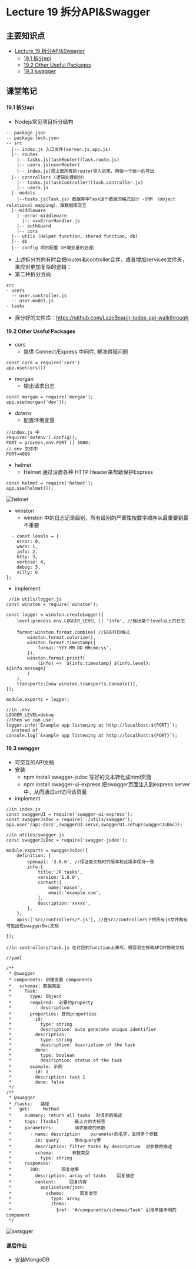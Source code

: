 # Lecture 19 拆分API&Swagger

## 主要知识点
- [Lecture 19 拆分API&Swaager](#lecture-19-拆分apiswagger)  
  - [19.1 拆分api](#191-拆分api)
  - [19.2 Other Useful Packages](#192-other-useful-packages)
  - [19.3 swagger](#193-swagger)

## 课堂笔记 

#### 19.1 拆分api 

- Nodejs常见项目拆分结构
```
-- package.json
-- package-lock.json
-- src
  |-- index.js 入口文件(server.js.app.js)
  |-- routes
    |-- tasks.js(taskRouter)(task.route.js)
    |-- users.js(userRouter)
    |-- index.js(把上面所有的router导入进来，再做一个统一的导出
  |-- controllers (逻辑处理部分）
    |-- tasks.js(taskController)(task.controller.js)
    |-- users.js
  |--models
    |--tasks.js(Task.js) 数据库中Task这个数据的格式设计 -ORM （object relational mapping），跟数据库交互
  |--middleware
    |--error-middleware
      |-- xxxErrorHandler.js
    |-- authGuard
    |-- cors
  |-- utils (Helper function, shared function, db)
  |-- db
  |-- config 项目配置（环境变量的处理）
```
- 上述拆分方向有时会把routes和controller合并，或者增加services文件夹，来应对更加复杂的逻辑： 
- 第二种拆分方向
```
src
- users
  -- user.controller.js
  -- user.model.js
- tasks
```
- 拆分好的文件库：https://github.com/LazeBear/jr-todos-api-walkthrough

#### 19.2 Other Useful Packages
- cors
  - 提供 Connect/Express 中间件, 解决跨域问题
```
const cors = require('cors')
app.use(cors())
```
- morgan
  - 输出请求日志
```
const morgan = require('morgan');
app.use(morgan('dev'));
```
- dotenv
  - 配置环境变量
```
//index.js 中
require('dotenv').config();
PORT = process.env.PORT || 3000;
//.env 文件中
PORT=4000
```

- helmet
  - Helmet 通过设置各种 HTTP Header来帮助保护Express
```
const helmet = require('helmet');
app.use(helmet());
```
![helmet](./img/图48.png)
- winston
  - winston 中的日志记录级别，所有级别的严重性按数字顺序从最重要到最不重要
```
  - const levels = {
    error: 0,
    warn: 1,
    info: 2,
    http: 3,
    verbose: 4,
    debug: 5,
    silly: 6
};
```

  - implement
```
 //in utils/logger.js
const winston = require('winston');

const logger = winston.createLogger({
    level:process.env.LOGGER_LEVEL || 'info', //输出某个level以上的日志

    format:winston.format.combine( //日志打印格式
        winston.format.colorize(),
        winston.format.timestamp({
            format:'YYY-MM-DD HH:mm:ss',
        }),
        winston.format.printf(
            (info) => `${info.timestamp} ${info.level}: ${info.message}`
        )
    ),
    transports:[new winston.transports.Console()],
});

module.exports = logger;

//in .env
LOGGER_LEVEL=debug
//then we can use:
logger.info(`Example app listening at http://localhost:${PORT}`);
  instead of
console.log(`Example app listening at http://localhost:${PORT}`);
```

#### 19.3 swagger
- 可交互的API文档
- 安装
  - npm install swagger-jsdoc 写好的文本转化成html页面
  - npm install swagger-ui-express 把swagger页面注入到express server中，从而通过url访问该页面
- implement
```
//in index.js
const swaggerUI = require('swagger-ui-express');
const swaggerJsDoc = require('./utils/swagger');
app.use('/api-docs',swaggerUI.serve,swaggerUI.setup(swaggerJsDoc));

//in utiles/swagger.js
const swaggerJsDoc = require('swagger-jsdoc');

module.exports = swaggerJsDoc({
    definition: {
        openapi: '3.0.0', //保证查文档时的版本和此版本保持一致
        info:{
            title:'JR tasks',
            version:'1.0.0',
            contact:{
                name:'mason',
                email:'example.com',
            },
            description:'xxxxx',
        },
    },
    apis:['src/controllers/*.js'], //在src/controllers下的所有js文件都有可能出现swaggerDoc文档

});

//in controllers/task.js 在对应的function上来写，很容易在修改API时修改文档

//yaml

/**
 * @swagger
 * components: 创建变量 components
 *   schemas: 数据类型
 *     Task:  
 *       type: Object 
 *       required:  必要的property
 *         - description
 *       properties: 其他properties
 *         id:
 *           type: string  
 *           description: auto generate unique identifier
 *         description:
 *           type: string
 *           description: description of the task
 *         done:
 *           type: boolean
 *           description: status of the task
 *       example: 示例
 *         id: 1
 *         description: task 1
 *         done: false
 */
/**
 * @swagger
 * /tasks:   路径
 *   get:     Method
 *     summary: return all tasks  对请求的描述
 *     tags: [Tasks]      最上方的大标签
 *     parameters:        请求接收的参数
 *       - name: description    parameter的名字，支持多个参数
 *         in: query      放在query里
 *         description: filter tasks by description  对参数的描述
 *         schema:       参数类型
 *           type: string
 *     responses:
 *       200:        回复结果
 *         description: array of tasks    回复描述
 *         content:     回复内容
 *           application/json:    
 *             schema:      回复类型
 *               type: array
 *               items:
 *                 $ref: '#/components/schemas/Task' 引用单独申明的component
 */
```
![swagger](./img/图49.png)
#### 课后作业
- 安装MongoDB

